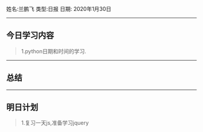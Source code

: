 姓名:兰鹏飞 
类型:日报 
日期: 2020年1月30日

***
## 今日学习内容 ##
>1.python日期和时间的学习.
***
## 总结 ##
***
## 明日计划 ##
>1.复习一天js,准备学习jquery
